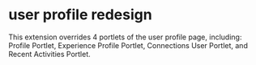 # user profile redesign
This extension overrides 4 portlets of the user profile page, including: Profile Portlet, Experience Profile Portlet, Connections User Portlet, and Recent Activities Portlet.
